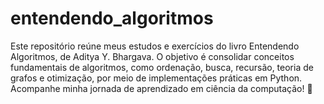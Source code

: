 # entendendo_algoritmos
Este repositório reúne meus estudos e exercícios do livro Entendendo Algoritmos, de Aditya Y. Bhargava. O objetivo é consolidar conceitos fundamentais de algoritmos, como ordenação, busca, recursão, teoria de grafos e otimização, por meio de implementações práticas em Python. Acompanhe minha jornada de aprendizado em ciência da computação! 🚀

